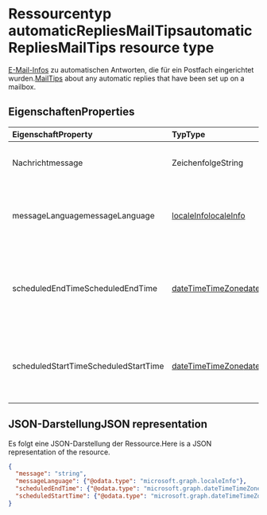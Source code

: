 # <a name="automaticrepliesmailtips-resource-type"></a><span data-ttu-id="d220e-101">Ressourcentyp automaticRepliesMailTips</span><span class="sxs-lookup"><span data-stu-id="d220e-101">automaticRepliesMailTips resource type</span></span>


<span data-ttu-id="d220e-102">[E-Mail-Infos](../resources/mailtips.md) zu automatischen Antworten, die für ein Postfach eingerichtet wurden.</span><span class="sxs-lookup"><span data-stu-id="d220e-102">[MailTips](../resources/mailtips.md) about any automatic replies that have been set up on a mailbox.</span></span>

## <a name="properties"></a><span data-ttu-id="d220e-103">Eigenschaften</span><span class="sxs-lookup"><span data-stu-id="d220e-103">Properties</span></span>
| <span data-ttu-id="d220e-104">Eigenschaft</span><span class="sxs-lookup"><span data-stu-id="d220e-104">Property</span></span>     | <span data-ttu-id="d220e-105">Typ</span><span class="sxs-lookup"><span data-stu-id="d220e-105">Type</span></span>   |<span data-ttu-id="d220e-106">Beschreibung</span><span class="sxs-lookup"><span data-stu-id="d220e-106">Description</span></span>|
|:-----|:-----|:-----|
| <span data-ttu-id="d220e-107">Nachricht</span><span class="sxs-lookup"><span data-stu-id="d220e-107">message</span></span> | <span data-ttu-id="d220e-108">Zeichenfolge</span><span class="sxs-lookup"><span data-stu-id="d220e-108">String</span></span> | <span data-ttu-id="d220e-109">Die Nachricht der automatischen Antwort.</span><span class="sxs-lookup"><span data-stu-id="d220e-109">The automatic reply message.</span></span> |
| <span data-ttu-id="d220e-110">messageLanguage</span><span class="sxs-lookup"><span data-stu-id="d220e-110">messageLanguage</span></span> | [<span data-ttu-id="d220e-111">localeInfo</span><span class="sxs-lookup"><span data-stu-id="d220e-111">localeInfo</span></span>](../resources/localeinfo.md) | <span data-ttu-id="d220e-112">Die Sprache der Nachricht der automatischen Antwort.</span><span class="sxs-lookup"><span data-stu-id="d220e-112">The language that the automatic reply message is in.</span></span> |
| <span data-ttu-id="d220e-113">scheduledEndTime</span><span class="sxs-lookup"><span data-stu-id="d220e-113">ScheduledEndTime</span></span> | [<span data-ttu-id="d220e-114">dateTimeTimeZone</span><span class="sxs-lookup"><span data-stu-id="d220e-114">dateTimeTimeZone</span></span>](../resources/datetimetimezone.md) | <span data-ttu-id="d220e-115">Das Datum und die Uhrzeit, für die das Ende der automatischen Antworten festgelegt wurde.</span><span class="sxs-lookup"><span data-stu-id="d220e-115">The date and time that automatic replies are set to end, if Status is set to .</span></span> |
| <span data-ttu-id="d220e-116">scheduledStartTime</span><span class="sxs-lookup"><span data-stu-id="d220e-116">ScheduledStartTime</span></span> | [<span data-ttu-id="d220e-117">dateTimeTimeZone</span><span class="sxs-lookup"><span data-stu-id="d220e-117">dateTimeTimeZone</span></span>](../resources/datetimetimezone.md) | <span data-ttu-id="d220e-118">Datum und Uhrzeit, für die der Beginn der automatischen Antworten festgelegt wurde.</span><span class="sxs-lookup"><span data-stu-id="d220e-118">The date and time that automatic replies are set to begin, if Status is set to .</span></span> |

## <a name="json-representation"></a><span data-ttu-id="d220e-119">JSON-Darstellung</span><span class="sxs-lookup"><span data-stu-id="d220e-119">JSON representation</span></span>

<span data-ttu-id="d220e-120">Es folgt eine JSON-Darstellung der Ressource.</span><span class="sxs-lookup"><span data-stu-id="d220e-120">Here is a JSON representation of the resource.</span></span>

<!-- {
  "blockType": "resource",
  "optionalProperties": [
    "messageLanguage",
    "scheduledEndTime",
    "scheduledStartTime"
  ],
  "@odata.type": "microsoft.graph.automaticRepliesMailTips"
}-->

```json
{
  "message": "string",
  "messageLanguage": {"@odata.type": "microsoft.graph.localeInfo"},
  "scheduledEndTime": {"@odata.type": "microsoft.graph.dateTimeTimeZone"},
  "scheduledStartTime": {"@odata.type": "microsoft.graph.dateTimeTimeZone"}
}

```

<!-- uuid: 8fcb5dbc-d5aa-4681-8e31-b001d5168d79
2015-10-25 14:57:30 UTC -->
<!-- {
  "type": "#page.annotation",
  "description": "automaticRepliesMailTips resource",
  "keywords": "",
  "section": "documentation",
  "tocPath": ""
}-->